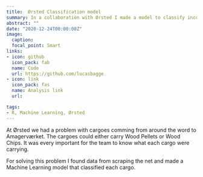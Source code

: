 ```yaml
---
title:  Ørsted Classification model 
summary: In a collaboration with Ørsted I made a model to classify incoming cargoes
abstract: ""
date: "2020-12-24T00:00:00Z"
image:
  caption: 
  focal_point: Smart
links:
- icon: github
  icon_pack: fab
  name: Code
  url: https://github.com/lucasbagge
- icon: link
  icon_pack: fas
  name: Analysis link
  url: 

tags:
- R, Machine Learning, Ørsted
---
```

  
At Ørsted we had a problem with cargoes comming from around the word to
Amagerværket. The cargoes could either carry Wood Pellets or Wood Chips. It 
was every important for the team to know what each cargo were carrying. 

For solving this problem I found data from scraping the net and made a Machine
Learning model that classified each cargo.
